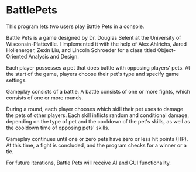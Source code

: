 # BattlePets
This program lets two users play Battle Pets in a console.

Battle Pets is a game designed by Dr. Douglas Selent at the University of Wisconsin-Platteville.
I implemented it with the help of Alex Ahlrichs, Jared Hollenerger, Zexin Liu, and Lincoln Schroeder
for a class titled Object-Oriented Analysis and Design.

Each player possesses a pet that does battle with opposing players' pets.
At the start of the game, players choose their pet's type and specify game settings.

Gameplay consists of a battle. A battle consists of one or more fights, which consists
of one or more rounds.

During a round, each player chooses which skill their pet uses to damage
the pets of other players. Each skill inflicts random and conditional damage,
depending on the type of pet and the cooldown of the pet's skills, as well
as the cooldown time of opposing pets' skills.

Gameplay continues until one or zero pets have zero or less hit points (HP).
At this time, a fight is concluded, and the program checks for a winner or a tie.

For future iterations, Battle Pets will receive AI and GUI functionality.
